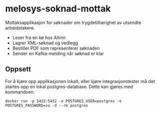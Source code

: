 # melosys-soknad-mottak
Mottaksapplikasjon for søknader om trygdetilhørighet av utsendte arbeidstakere.

- Leser fra en kø hos Altinn
- Lagrer XML-søknad og vedlegg
- Bestiller PDF som representerer søknaden
- Sender en Kafka-melding når søknad er klar

## Oppsett

For å kjøre opp applikasjonen lokalt, eller kjøre integrasjonstester må det startes opp en lokal postgres-database.
Dette kan gjøres med kommandoen:
```
docker run -p 5432:5432 -e POSTGRES_USER=postgres -e POSTGRES_PASSWORD=su -d --rm postgres
```
